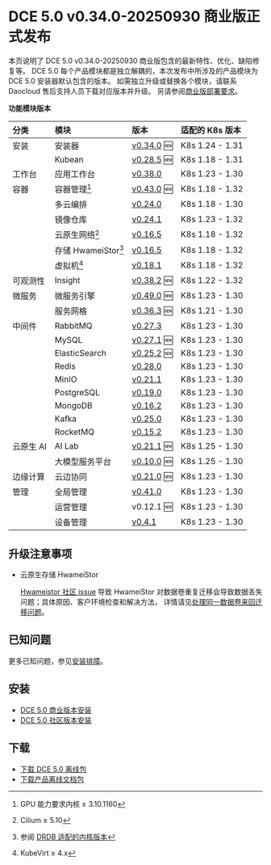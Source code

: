 # DCE 5.0 v0.34.0-20250930 商业版正式发布

本页说明了 DCE 5.0 v0.34.0-20250930 商业版包含的最新特性、优化、缺陷修复等。
DCE 5.0 每个产品模块都是独立解耦的，本次发布中所涉及的产品模块为 DCE 5.0 安装器默认包含的版本。
如需独立升级或替换各个模块，请联系 Daocloud 售后支持人员下载对应版本并升级。
另请参阅[商业版部署要求](../../install/commercial/deploy-requirements.md)。

**功能模块版本**

| 分类 | 模块 | 版本 | 适配的 K8s 版本 |
| :--- | :---- | :--- | :--------- |
| 安装 | 安装器 | [v0.34.0](../../install/release-notes.md#v0340) :new: | K8s 1.24 - 1.31 |
| | Kubean | [v0.28.5](https://github.com/kubean-io/kubean/releases) :new: | K8s 1.18 - 1.31 |
| 工作台 | 应用工作台 | [v0.38.0](../../amamba/intro/release-notes.md#v0380) | K8s 1.23 - 1.30 |
| 容器 | 容器管理[^1] | [v0.43.0](../../kpanda/intro/release-notes.md#v0430) :new: | K8s 1.18 - 1.32 |
| | 多云编排 | [v0.24.0](../../kairship/intro/release-notes.md#v0240) | K8s 1.18 - 1.30 |
| | 镜像仓库 | [v0.24.1](../../kangaroo/intro/release-notes.md#v0240) | K8s 1.23 - 1.32 |
| | 云原生网络[^2] | [v0.16.5](../../network/intro/release-notes.md#v0165) | K8s 1.18 - 1.32 |
| | 存储 HwameiStor[^3] | [v0.16.5](https://github.com/hwameistor/hwameistor/releases/tag/v0.16.5) | K8s 1.18 - 1.32 |
| | 虚拟机[^4] | [v0.18.1](../../virtnest/intro/release-notes.md#v0181) | K8s 1.18 - 1.32 |
| 可观测性 | Insight | [v0.38.2](../../insight/intro/release-notes.md#v0382) :new: | K8s 1.22 - 1.32 |
| 微服务 | 微服务引擎 | [v0.49.0](../../skoala/intro/release-notes.md#v0490) :new: | K8s 1.23 - 1.30 |
| | 服务网格 | [v0.36.3](../../mspider/intro/release-notes.md#v0363) :new: | K8s 1.21 - 1.30 |
| 中间件 | RabbitMQ | [v0.27.3](../../middleware/rabbitmq/release-notes.md#v0273) | K8s 1.23 - 1.30 |
| | MySQL | [v0.27.1](../../middleware/mysql/release-notes.md#v0271) :new: | K8s 1.23 - 1.30 |
| | ElasticSearch | [v0.25.2](../../middleware/elasticsearch/release-notes.md#v0252) :new: | K8s 1.23 - 1.30 |
| | Redis | [v0.28.0](../../middleware/redis/release-notes.md#v0280) | K8s 1.23 - 1.30 |
| | MinIO | [v0.21.1](../../middleware/minio/release-notes.md#v0211) | K8s 1.23 - 1.30 |
| | PostgreSQL | [v0.19.0](../../middleware/postgresql/release-notes.md#v0190) | K8s 1.23 - 1.30 |
| | MongoDB | [v0.16.2](../../middleware/mongodb/release-notes.md#v0162) | K8s 1.23 - 1.30 |
| | Kafka | [v0.25.0](../../middleware/kafka/release-notes.md#v0250) | K8s 1.23 - 1.30 |
| | RocketMQ | [v0.15.2](../../middleware/rocketmq/release-notes.md#v0150) | K8s 1.23 - 1.30 |
| 云原生 AI | AI Lab | [v0.21.1](../../baize/intro/release-notes.md#v0211) :new: | K8s 1.25 - 1.30 |
| | 大模型服务平台 | [v0.10.0](../../baize/intro/release-notes.md#v0100) :new: | K8s 1.25 - 1.30 |
| 边缘计算 | 云边协同 | [v0.21.0](../../kant/intro/release-notes.md#v0210) :new: | K8s 1.23 - 1.30 |
| 管理 | 全局管理 | [v0.41.0](../../ghippo/intro/release-notes.md#v0410) | K8s 1.23 - 1.30 |
| | 运营管理 | v0.12.1 :new: | K8s 1.23 - 1.30 |
| | 设备管理 | [v0.4.1](../../topohub/intro/release-notes.md) | K8s 1.23 - 1.30 |

[^1]: GPU 能力要求内核 ≥ 3.10.1160
[^2]: Cilium ≥ 5.10
[^3]: 参阅 [DRDB 适配的内核版本](../../storage/hwameistor/intro/drbd-support.md)
[^4]: KubeVirt ≥ 4.x

## 升级注意事项 <a id="upgrade-notes" />

- 云原生存储 HwameiStor

    [Hwameistor 社区 issue](https://github.com/hwameistor/hwameistor/issues/1757)
    导致 HwameiStor 对数据卷重复迁移会导致数据丢失问题；具体原因、客户环境检查和解决方法，
    详情请见[处理同一数据卷来回迁移问题](https://daocloud.feishu.cn/wiki/R2HOwodKCiHVy4k2hs9czc9EnO6)。

## 已知问题

更多已知问题，参见[安装排障](../../install/faq.md)。

## 安装

- [DCE 5.0 商业版本安装](../../install/commercial/deploy-arch.md)
- [DCE 5.0 社区版本安装](../../install/community/resources.md)

## 下载

- [下载 DCE 5.0 离线包](../../download/index.md)
- [下载产品离线文档包](../../download/index.md#_5)
